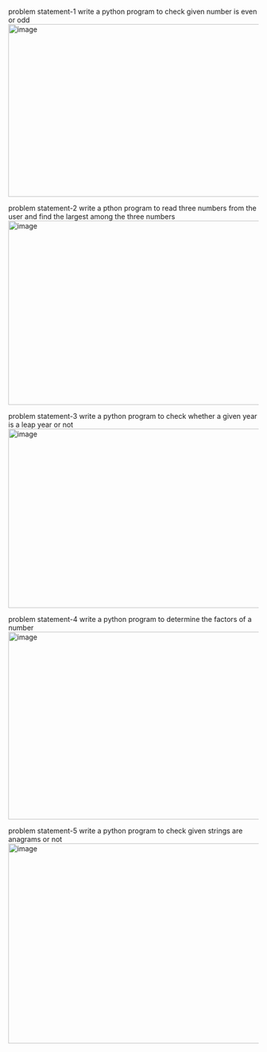 problem statement-1
write a python program to check given number is even or odd
<img width="953" height="347" alt="image" src="https://github.com/user-attachments/assets/ec403881-cdc8-4e34-a14e-34ae6fd54062" />


problem statement-2
write a pthon program to read three numbers from  the user and find the largest among the three numbers
<img width="943" height="370" alt="image" src="https://github.com/user-attachments/assets/e90196e2-b0ca-4405-af6d-a547bc295f86" />


problem statement-3
write a python program to check whether a given year is a leap year or not
<img width="956" height="360" alt="image" src="https://github.com/user-attachments/assets/279212a9-cce2-4d22-bc50-5fca3c069660" />


problem statement-4
write a python program to determine the factors of a number
<img width="945" height="377" alt="image" src="https://github.com/user-attachments/assets/b67d84ee-3f35-4ed9-81bf-8dabb8780cc0" />


problem statement-5
write a python program to check given strings are anagrams or not
<img width="947" height="402" alt="image" src="https://github.com/user-attachments/assets/2e3cb3fb-0cdb-4b1d-a745-ab09aa90e25a" />






